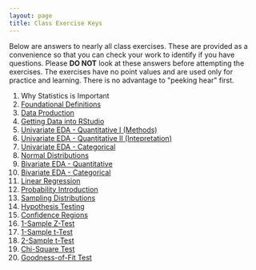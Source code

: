 ```yaml
---
layout: page
title: Class Exercise Keys
---
```


<div class="alert alert-danger">
  Below are answers to nearly all class exercises. These are provided as a convenience so that you can check your work to identify if you have questions. Please <strong>DO NOT</strong> look at these answers before attempting the exercises. The exercises have no point values and are used only for practice and learning. There is no advantage to "peeking hear" first.
</div>

1. Why Statistics is Important
1. [Foundational Definitions](../modules/FoundationalDefns_CE_Keys)
1. [Data Production](../modules/DataProduction_CE_Keys.html)
1. [Getting Data into RStudio](../modules/GettingDataIntoR_CE_Keys.html)
1. [Univariate EDA - Quantitative I (Methods)](../modules/UEDAQuant1_CE_Keys.html)
1. [Univariate EDA - Quantitative II (Intepretation)](../modules/UEDAQuant2_CE_Keys.html)
1. [Univariate EDA - Categorical](../modules/UEDACat_CE_Keys.html)
1. [Normal Distributions](../modules/NormalDist_CE_Keys.html)
1. [Bivariate EDA - Quantitative](../modules/BEDAQuant_CE_Keys.html)
1. [Bivariate EDA - Categorical](../modules/BEDACat_CE_Keys.html)
1. [Linear Regression](../modules/LinearRegression_CE_Keys.html)
1. [Probability Introduction](../modules/Probability_CE_Keys.html)
1. [Sampling Distributions](../modules/SamplingDist_CE_Keys.html)
1. [Hypothesis Testing](../modules/HypTesting_CE_Keys.html)
1. [Confidence Regions](../modules/ConfRegions_CE_Keys.html)
1. [1-Sample Z-Test](../modules/1SampleZ_CE_Keys.html)
1. [1-Sample t-Test](../modules/1Samplet_CE_Keys.html)
1. [2-Sample t-Test](../modules/2Samplet_CE_Keys.html)
1. [Chi-Square Test](../modules/ChiSquare_CE_Keys.html)
1. [Goodness-of-Fit Test](../modules/GOFTest_CE_Keys.html)
